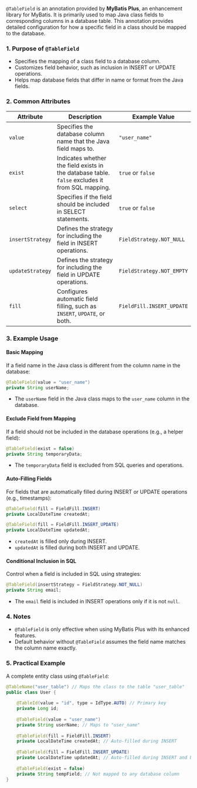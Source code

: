 `@TableField` is an annotation provided by **MyBatis Plus**, an enhancement library for MyBatis. It is primarily used to map Java class fields to corresponding columns in a database table. This annotation provides detailed configuration for how a specific field in a class should be mapped to the database.

### 1. Purpose of `@TableField`

- Specifies the mapping of a class field to a database column.
- Customizes field behavior, such as inclusion in INSERT or UPDATE operations.
- Helps map database fields that differ in name or format from the Java fields.

### 2. Common Attributes

|Attribute|Description|Example Value|
|---|---|---|
|`value`|Specifies the database column name that the Java field maps to.|`"user_name"`|
|`exist`|Indicates whether the field exists in the database table. `false` excludes it from SQL mapping.|`true` or `false`|
|`select`|Specifies if the field should be included in SELECT statements.|`true` or `false`|
|`insertStrategy`|Defines the strategy for including the field in INSERT operations.|`FieldStrategy.NOT_NULL`|
|`updateStrategy`|Defines the strategy for including the field in UPDATE operations.|`FieldStrategy.NOT_EMPTY`|
|`fill`|Configures automatic field filling, such as `INSERT`, `UPDATE`, or both.|`FieldFill.INSERT_UPDATE`|

### 3. Example Usage

#### Basic Mapping

If a field name in the Java class is different from the column name in the database:

```java
@TableField(value = "user_name")
private String userName;
```

- The `userName` field in the Java class maps to the `user_name` column in the database.

#### Exclude Field from Mapping

If a field should not be included in the database operations (e.g., a helper field):

```java
@TableField(exist = false)
private String temporaryData;
```

- The `temporaryData` field is excluded from SQL queries and operations.

#### Auto-Filling Fields

For fields that are automatically filled during INSERT or UPDATE operations (e.g., timestamps):

```java
@TableField(fill = FieldFill.INSERT)
private LocalDateTime createdAt;

@TableField(fill = FieldFill.INSERT_UPDATE)
private LocalDateTime updatedAt;
```

- `createdAt` is filled only during INSERT.
- `updatedAt` is filled during both INSERT and UPDATE.

#### Conditional Inclusion in SQL

Control when a field is included in SQL using strategies:

```java
@TableField(insertStrategy = FieldStrategy.NOT_NULL)
private String email;
```

- The `email` field is included in INSERT operations only if it is not `null`.

### 4. Notes

- `@TableField` is only effective when using MyBatis Plus with its enhanced features.
- Default behavior without `@TableField` assumes the field name matches the column name exactly.

### 5. Practical Example

A complete entity class using `@TableField`:

```java
@TableName("user_table") // Maps the class to the table "user_table"
public class User {
    
    @TableId(value = "id", type = IdType.AUTO) // Primary key
    private Long id;
    
    @TableField(value = "user_name")
    private String userName; // Maps to "user_name"
    
    @TableField(fill = FieldFill.INSERT)
    private LocalDateTime createdAt; // Auto-filled during INSERT
    
    @TableField(fill = FieldFill.INSERT_UPDATE)
    private LocalDateTime updatedAt; // Auto-filled during INSERT and UPDATE
    
    @TableField(exist = false)
    private String tempField; // Not mapped to any database column
}
```
